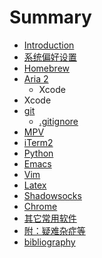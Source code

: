# Summary

* [Introduction](README.md)
* [系统偏好设置](preference_and_settings/readme.md)
* [Homebrew](homebrew.md)
* [Aria 2](aria_2/readme.md)
   * Xcode
* Xcode
* [git](git.md)
   * [.gitignore](gitignore.md)
* [MPV](mpv.md)
* [iTerm2](iterm2.md)
* [Python](python.md)
* [Emacs](emacs.md)
* [Vim](vim.md)
* [Latex](latex.md)
* [Shadowsocks](shadowsocks.md)
* [Chrome](chrome.md)
* [其它常用软件](Others.md)
* [附：疑难杂症等](appendix.md)
* [bibliography](bibliography.md)

